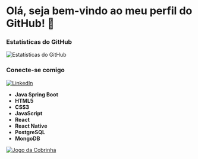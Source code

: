 # Olá, seja bem-vindo ao meu perfil do GitHub! 👋

### Estatísticas do GitHub
![Estatísticas do GitHub](https://github-readme-stats.vercel.app/api?username=Cilentoo&show_icons=true&theme=radical)

### Conecte-se comigo
[![LinkedIn](https://img.shields.io/badge/LinkedIn-0077B5?style=flat&logo=linkedin&logoColor=white)](https://www.linkedin.com/in/eduardo-cilento-6a3048258?utm_source=share&utm_campaign=share_via&utm_content=profile&utm_medium=android_app)


- **Java Spring Boot**
- **HTML5**
- **CSS3**
- **JavaScript**
- **React**
- **React Native**
- **PostgreSQL**
- **MongoDB**

[![Jogo da Cobrinha](https://img.shields.io/badge/Jogar%20Cobrinha-brightgreen.svg)](https://github.com/Platane/snk)
